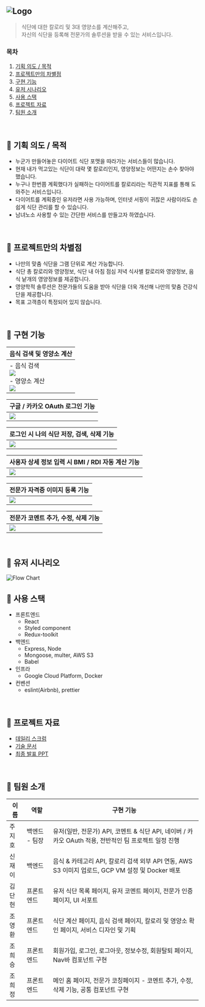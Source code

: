 <img src="https://elice-team17.s3.ap-northeast-2.amazonaws.com/test/logo_team17.png" alt="Logo" /><br>
---
> 식단에 대한 칼로리 및 3대 영양소를 계산해주고,<br> 자신의 식단을 등록해 전문가의 솔루션을 받을 수 있는 서비스입니다. 

### 목차
1. [기획 의도 / 목적](#🥕-기획-의도--목적)
2. [프로젝트만의 차별점](#🥕-프로젝트만의-차별점)
3. [구현 기능](#🥕-구현-기능)
4. [유저 시나리오](#🥕-유저-시나리오)
5. [사용 스택](#🥕-사용-스택)
6. [프로젝트 자료](#🥕-프로젝트-자료)
7. [팀원 소개](#🥕-팀원-소개)

<br>

## 🥕 기획 의도 / 목적

- 누군가 만들어놓은 다이어트 식단 포맷을 따라가는 서비스들이 많습니다.
- 현재 내가 먹고있는 식단이 대략 몇 칼로리인지, 영양정보는 어떤지는 손수 찾아야 했습니다.
- 누구나 한번쯤 계획했다가 실패하는 다이어트를 칼로리라는 직관적 지표를 통해 도와주는 서비스입니다.
- 다이어트를 계획중인 유저라면 사용 가능하며, 인터넷 서핑이 귀찮은 사람이라도 손쉽게 식단 관리를 할 수 있습니다.
- 남녀노소 사용할 수 있는 간단한 서비스를 만들고자 하였습니다.

<br>

## 🥕 프로젝트만의 차별점

- 나만의 맞춤 식단을 그램 단위로 계산 가능합니다.
- 식단 총 칼로리와 영양정보, 식단 내 아침 점심 저녁 식사별 칼로리와 영양정보, 음식 낱개의 영양정보를 제공합니다.
- 영양학적 솔루션은 전문가들의 도움을 받아 식단을 더욱 개선해 나만의 맞춤 건강식단을 제공합니다.
- 목표 고객층이 특정되어 있지 않습니다.

<br>

## 🥕 구현 기능

  |음식 검색 및 영양소 계산|
  | ---------------------------------  |
  |- 음식 검색<br><img src="https://elice.notion.site/image/https%3A%2F%2Fs3-us-west-2.amazonaws.com%2Fsecure.notion-static.com%2Fa8ba3520-7315-4171-862b-1bcc72a9c7ff%2F%25E1%2584%2589%25E1%2585%25B5%25E1%2586%25A8%25E1%2584%2583%25E1%2585%25A1%25E1%2586%25AB_%25E1%2584%2580%25E1%2585%25A8%25E1%2584%2589%25E1%2585%25A1%25E1%2586%25AB.gif?table=block&id=0d2b67e5-11fe-4895-96d5-4856442f7cf3&spaceId=530d1033-cf9f-41a2-b140-62d3e90887dd&userId=&cache=v2" ><br>- 영양소 계산<br><img src="https://elice.notion.site/image/https%3A%2F%2Fs3-us-west-2.amazonaws.com%2Fsecure.notion-static.com%2F3c373b82-21ea-46f4-85f0-1d7280625db5%2F%25E1%2584%258F%25E1%2585%25A1%25E1%2586%25AF%25E1%2584%2585%25E1%2585%25A9%25E1%2584%2585%25E1%2585%25B5_%25E1%2584%2580%25E1%2585%25A8%25E1%2584%2589%25E1%2585%25A1%25E1%2586%25AB.gif?table=block&id=8ba5483d-0d71-4c4a-83d6-f883855f136d&spaceId=530d1033-cf9f-41a2-b140-62d3e90887dd&userId=&cache=v2" >|

  |구글 / 카카오 OAuth 로그인 기능|
  | ---------------------------------  |
  |<img src="https://elice.notion.site/image/https%3A%2F%2Fs3-us-west-2.amazonaws.com%2Fsecure.notion-static.com%2F1ff5a346-00fc-4b53-a0dc-44f94fdc4eb6%2F%25E1%2584%2589%25E1%2585%25B5%25E1%2586%25A8%25E1%2584%2583%25E1%2585%25A1%25E1%2586%25AB_%25E1%2584%258C%25E1%2585%25A5%25E1%2584%258C%25E1%2585%25A1%25E1%2586%25BC_%25E1%2584%2580%25E1%2585%25A5%25E1%2586%25B7%25E1%2584%2589%25E1%2585%25A2%25E1%2586%25A8_%25E1%2584%2589%25E1%2585%25A1%25E1%2586%25A8%25E1%2584%258C%25E1%2585%25A6.gif?table=block&id=e5896e65-7add-4174-bdce-d2cb6316006a&spaceId=530d1033-cf9f-41a2-b140-62d3e90887dd&userId=&cache=v2">|

  |로그인 시 나의 식단 저장, 검색, 삭제 기능|
  | ---------------------------------  |
  |<img src="https://elice.notion.site/image/https%3A%2F%2Fs3-us-west-2.amazonaws.com%2Fsecure.notion-static.com%2F1ff5a346-00fc-4b53-a0dc-44f94fdc4eb6%2F%25E1%2584%2589%25E1%2585%25B5%25E1%2586%25A8%25E1%2584%2583%25E1%2585%25A1%25E1%2586%25AB_%25E1%2584%258C%25E1%2585%25A5%25E1%2584%258C%25E1%2585%25A1%25E1%2586%25BC_%25E1%2584%2580%25E1%2585%25A5%25E1%2586%25B7%25E1%2584%2589%25E1%2585%25A2%25E1%2586%25A8_%25E1%2584%2589%25E1%2585%25A1%25E1%2586%25A8%25E1%2584%258C%25E1%2585%25A6.gif?table=block&id=e5896e65-7add-4174-bdce-d2cb6316006a&spaceId=530d1033-cf9f-41a2-b140-62d3e90887dd&userId=&cache=v2">|

  |사용자 상세 정보 입력 시 BMI / RDI 자동 계산 기능|
  | ---------------------------------  |
  |<img src="https://elice.notion.site/image/https%3A%2F%2Fs3-us-west-2.amazonaws.com%2Fsecure.notion-static.com%2F3922ff4a-14fa-45d1-b338-6604e5708a0e%2F%25E1%2584%2592%25E1%2585%25AC%25E1%2584%258B%25E1%2585%25AF%25E1%2586%25AB%25E1%2584%258C%25E1%2585%25A5%25E1%2586%25BC%25E1%2584%2587%25E1%2585%25A9_%25E1%2584%2589%25E1%2585%25AE%25E1%2584%258C%25E1%2585%25A5%25E1%2586%25BC_rdi_bmi_%25E1%2584%258C%25E1%2585%25A1%25E1%2584%2583%25E1%2585%25A9%25E1%2586%25BC%25E1%2584%2580%25E1%2585%25A8%25E1%2584%2589%25E1%2585%25A1%25E1%2586%25AB.gif?table=block&id=e93eb4a5-a240-4450-a56e-450d9b95a10b&spaceId=530d1033-cf9f-41a2-b140-62d3e90887dd&userId=&cache=v2">|

  |전문가 자격증 이미지 등록 기능|
  | ---------------------------------  |
  |<img src="https://elice.notion.site/image/https%3A%2F%2Fs3-us-west-2.amazonaws.com%2Fsecure.notion-static.com%2Fda29cd1a-5af5-42df-a501-a5732bcb97c4%2F%25E1%2584%258C%25E1%2585%25A1%25E1%2584%2580%25E1%2585%25A7%25E1%2586%25A8%25E1%2584%258C%25E1%2585%25B3%25E1%2586%25BC_%25E1%2584%2583%25E1%2585%25B3%25E1%2586%25BC%25E1%2584%2585%25E1%2585%25A9%25E1%2586%25A8.gif?table=block&id=cdd2a0d2-97cd-4946-8edc-c0f6541cc7a0&spaceId=530d1033-cf9f-41a2-b140-62d3e90887dd&userId=&cache=v2">|

  |전문가 코멘트 추가, 수정, 삭제 기능|
  | ---------------------------------  |
  |<img src="https://elice.notion.site/image/https%3A%2F%2Fs3-us-west-2.amazonaws.com%2Fsecure.notion-static.com%2F2c9e1310-65e5-47f0-9cf4-a01eda2eaaf5%2F%25E1%2584%258F%25E1%2585%25A9%25E1%2584%2586%25E1%2585%25A6%25E1%2586%25AB%25E1%2584%2590%25E1%2585%25B3_%25E1%2584%258E%25E1%2585%25AE%25E1%2584%2580%25E1%2585%25A1.gif?table=block&id=da9d5413-8c3d-4005-9796-46f8dcff0bd9&spaceId=530d1033-cf9f-41a2-b140-62d3e90887dd&userId=&cache=v2">|

<br>

## 🥕 유저 시나리오

<img src="https://elice-team17.s3.ap-northeast-2.amazonaws.com/test/flowchart.png" alt="Flow Chart" /><br>

## 🥕 사용 스택

  - 프론트엔드
    - React
    - Styled component
    - Redux-toolkit
  - 백엔드
    - Express, Node
    - Mongoose, multer, AWS S3
    - Babel
  - 인프라
    - Google Cloud Platform, Docker
  - 컨벤션
    - eslint(Airbnb), prettier


<br>

## 🥕 프로젝트 자료
- [데일리 스크럼](https://working-lunge-260.notion.site/8435015d087f421b9941b525fa102dd9)
- [기술 문서](https://kdt-gitlab.elice.io/sw_track/class_02_seoul/web_project_2/team17/hea17h-service/-/wikis/17%ED%8C%80-hea17h-service-%EA%B8%B0%EC%88%A0%EB%AC%B8%EC%84%9C)
- [최종 발표 PPT](https://docs.google.com/presentation/d/1_X8iHxnb_eN-TJPrqon1h_iyMeZyavbM21w7E3-WXwk/edit?usp=sharing)

<br>

## 🥕 팀원 소개

| 이름   | 역할       | 구현 기능                                                                             |
| ----  | --------  | ----------------------------------------------------------------------------------- |
| 주지호 | 백엔드 - 팀장| 유저(일반, 전문가) API, 코멘트 & 식단 API, 네이버 / 카카오 OAuth 적용, 전반적인 팀 프로젝트 일정 진행 |
| 신재이 | 백엔드      | 음식 & 카테고리 API, 칼로리 검색 외부 API 연동, AWS S3 이미지 업로드, GCP VM 설정 및 Docker 배포  |
| 김단헌 | 프론트엔드   | 유저 식단 목록 페이지, 유저 코멘트 페이지, 전문가 인증 페이지, UI 서포트   |
| 조영환 | 프론트엔드   | 식단 계산 페이지, 음식 검색 페이지, 칼로리 및 영양소 확인 페이지, 서비스 디자인 및 기획 |
| 조희승 | 프론트엔드   | 회원가입, 로그인, 로그아웃, 정보수정, 회원탈퇴 페이지, Nav바 컴포넌트 구현  |
| 조희정 | 프론트엔드   | 메인 홈 페이지, 전문가 코칭페이지 - 코멘트 추가, 수정, 삭제 기능, 공통 컴포넌트 구현  |
